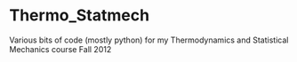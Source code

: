 Thermo_Statmech
===============

Various bits of code (mostly python) for my Thermodynamics and Statistical Mechanics course Fall 2012